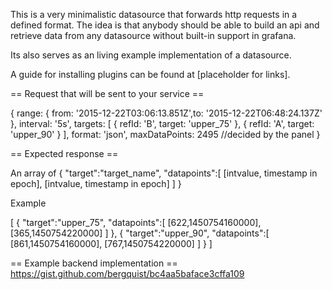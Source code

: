 This is a very minimalistic datasource that forwards http requests in a defined format. The idea is that anybody should be able to build an api and retrieve data from any datasource without built-in support in grafana.

Its also serves as an living example implementation of a datasource.

A guide for installing plugins can be found at [placeholder for links].


== Request that will be sent to your service ==

{
  range: { from: '2015-12-22T03:06:13.851Z',to: '2015-12-22T06:48:24.137Z' },
  interval: '5s',
  targets:
   [ { refId: 'B', target: 'upper_75' },
     { refId: 'A', target: 'upper_90' } ],
  format: 'json',
  maxDataPoints: 2495 //decided by the panel
}

== Expected response ==

An array of
{
    "target":"target_name",
    "datapoints":[
      [intvalue, timestamp in epoch],
      [intvalue, timestamp in epoch]
    ]
  }

Example

[
  {
    "target":"upper_75",
    "datapoints":[
      [622,1450754160000],
      [365,1450754220000]
    ]
  },
  {
    "target":"upper_90",
    "datapoints":[
      [861,1450754160000],
      [767,1450754220000]
    ]
  }
]

== Example backend implementation ==
https://gist.github.com/bergquist/bc4aa5baface3cffa109